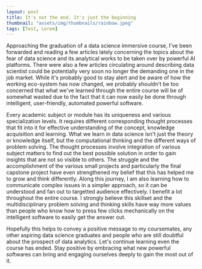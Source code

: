 ```yaml
---
layout: post
title: It's not the end. It's just the beginning
thumbnail: "assets/img/thumbnails/rainbow.jpeg"
tags: [Test, Lorem]
---
```


  Approaching the graduation of a data science immersive course, I've been forwarded and reading a few articles lately concerning the topics about the fear of data science and its analytical works to be taken over by powerful AI platforms. There were also a few articles circulating around describing data scientist could be potentially very soon no longer the demanding one in the job market. While it's probably good to stay alert and be aware of how the working eco-system has now changed, we probably shouldn't be too concerned that what we've learned through the entire course will be of somewhat wasted due to the fact that it can now easily be done through intelligent, user-friendly, automated powerful software. 

  Every academic subject or module has its uniqueness and various specialization levels. It requires different corresponding thought processes that fit into it for effective understanding of the concept, knowledge acquisition and learning. What we learn in data science isn't just the theory or knowledge itself, but the computational thinking and the different ways of problem solving. The thought processes involve integration of various subject matters to find out the best possible solution in order to gain insights that are not so visible to others. The struggle and the accomplishment of the various small projects and particularly the final capstone project have even strengthened my belief that this has helped me to grow and think differently. Along this journey, I am also learning how to communicate complex issues in a simpler approach, so it can be understood and fan out to targetted audience effectively. I benefit a lot throughout the entire course. I strongly believe this skillset and the multidisciplinary problem solving and thinking skills have way more values than people who know how to press few clicks mechanically on the intelligent software to easily get the answer out.

  Hopefully this helps to convey a positive message to my coursemates, any other aspiring data science graduates and people who are still doubtful about the prospect of data analytics. Let's continue learning even the course has ended. Stay positive by embracing what new powerful softwares can bring and engaging ourselves deeply to gain the most out of it.

